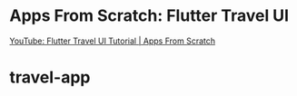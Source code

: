 # Apps From Scratch: Flutter Travel UI

[YouTube: Flutter Travel UI Tutorial | Apps From Scratch](https://youtu.be/CSa6Ocyog4U)


# travel-app
